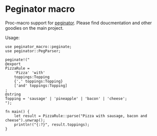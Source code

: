 # Peginator macro

Proc-macro support for [peginator](https://github.com/badicsalex/peginator). Please find
doucmentation and other goodies on the main project.

Usage:
```
use peginator_macro::peginate;
use peginator::PegParser;

peginate!("
@export 
PizzaRule =
    'Pizza' 'with'
    toppings:Topping
    {',' toppings:Topping}
    ['and' toppings:Topping]
;
@string
Topping = 'sausage' | 'pineapple' | 'bacon' | 'cheese';
");

fn main() {
    let result = PizzaRule::parse("Pizza with sausage, bacon and cheese").unwrap();
    println!("{:?}", result.toppings);
}
```
